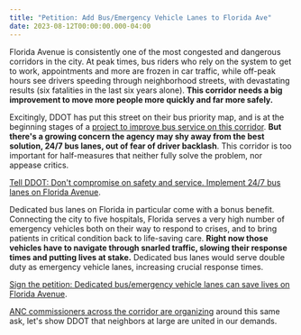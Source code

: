 ```yaml
---
title: "Petition: Add Bus/Emergency Vehicle Lanes to Florida Ave"
date: 2023-08-12T00:00:00.000-04:00
---
```

Florida Avenue is consistently one of the most congested and dangerous corridors in the city. At peak times, bus riders who rely on the system to get to work, appointments and more are frozen in car traffic, while off-peak hours see drivers speeding through neighborhood streets, with devastating results (six fatalities in the last six years alone). **This corridor needs a big improvement to move more people more quickly and far more safely.**

Excitingly, DDOT has put this street on their bus priority map, and is at the beginning stages of a [project to improve bus service on this corridor](https://buspriority.ddot.dc.gov/pages/floridaavenwne). **But there's a growing concern the agency may shy away from the best solution, 24/7 bus lanes, out of fear of driver backlash**. This corridor is too important for half-measures that neither fully solve the problem, nor appease critics.

[Tell DDOT: Don't compromise on safety and service. Implement 24/7 bus lanes on Florida Avenue](https://mailchi.mp/a7665b75788b/florida-avenue-bus-lane).

Dedicated bus lanes on Florida in particular come with a bonus benefit. Connecting the city to five hospitals, Florida serves a very high number of emergency vehicles both on their way to respond to crises, and to bring patients in critical condition back to life-saving care. **Right now those vehicles have to navigate through snarled traffic, slowing their response times and putting lives at stake.** Dedicated bus lanes would serve double duty as emergency vehicle lanes, increasing crucial response times.

[Sign the petition: Dedicated bus/emergency vehicle lanes can save lives on Florida Avenue](https://mailchi.mp/a7665b75788b/florida-avenue-bus-lane).

[ANC commissioners across the corridor are organizing](https://docs.google.com/document/d/1N7536lnRkbrf6GWgqLdHrZz8DAfsaGJ8_0j5jTysuyQ/edit) around this same ask, let's show DDOT that neighbors at large are united in our demands.
